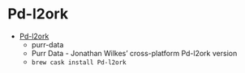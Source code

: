 # Pd-l2ork
- [Pd-l2ork](https://agraef.github.io/purr-data/)
  -  purr-data
  - Purr Data - Jonathan Wilkes’ cross-platform Pd-l2ork version
  - `brew cask install Pd-l2ork`
